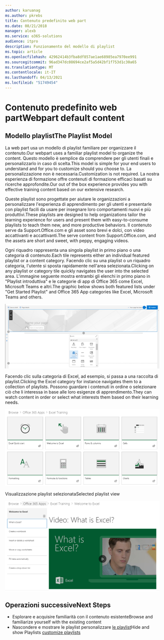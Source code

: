 ```yaml
---
author: karuanag
ms.author: pkrebs
title: Contenuto predefinito web part
ms.date: 08/21/2018
manager: alexb
ms.service: o365-solutions
audience: itpro
description: Funzionamento del modello di playlist
ms.topic: article
ms.openlocfilehash: 42962414b3fba8df857ae1ae68985ea7970ee991
ms.sourcegitcommit: 96ad347dc08694ce2af5a5d42bf1f753d1c30a65
ms.translationtype: MT
ms.contentlocale: it-IT
ms.lasthandoff: 04/13/2021
ms.locfileid: "51749454"
---
```

# <a name="webpart-default-content"></a><span data-ttu-id="24840-103">Contenuto predefinito web part</span><span class="sxs-lookup"><span data-stu-id="24840-103">Webpart default content</span></span>

## <a name="the-playlist-model"></a><span data-ttu-id="24840-104">Modello playlist</span><span class="sxs-lookup"><span data-stu-id="24840-104">The Playlist Model</span></span>

<span data-ttu-id="24840-105">La web part usa un modello di playlist familiare per organizzare il contenuto.</span><span class="sxs-lookup"><span data-stu-id="24840-105">Our webpart uses a familiar playlist model to organize the content.</span></span>  <span data-ttu-id="24840-106">Questo modello è semplice da comprendere per gli utenti finali e personalizzarlo in caso di scelta.</span><span class="sxs-lookup"><span data-stu-id="24840-106">This model is simple for your end users to understand and for you to customize should you choose to.</span></span>  <span data-ttu-id="24840-107">La personalizzazione non è necessaria.</span><span class="sxs-lookup"><span data-stu-id="24840-107">Customization is not required.</span></span>  <span data-ttu-id="24840-108">La nostra esperienza di formazione offre contenuti di formazione efficaci basati su ricerche approfondite.</span><span class="sxs-lookup"><span data-stu-id="24840-108">Our out of the box experience provides you with effective training content based on our extensive research.</span></span>

<span data-ttu-id="24840-109">Queste playlist sono progettate per aiutare le organizzazioni a personalizzare l'esperienza di apprendimento per gli utenti e presentarle con playlist facili da usare per insegnare loro comportamenti nuovi e più produttivi.</span><span class="sxs-lookup"><span data-stu-id="24840-109">These playlists are designed to help organizations tailor the learning experience for users and present them with easy-to-consume playlists to teach them new, and more productive behaviors.</span></span> <span data-ttu-id="24840-110">Il contenuto serve da Support.Office.com e gli asset sono brevi e dolci, con video accattivanti e accattivanti.</span><span class="sxs-lookup"><span data-stu-id="24840-110">The serve content from Support.Office.com, and the assets are short and sweet, with peppy, engaging videos.</span></span> 

<span data-ttu-id="24840-111">Ogni riquadro rappresenta una singola playlist in primo piano o una categoria di contenuto.</span><span class="sxs-lookup"><span data-stu-id="24840-111">Each tile represents either an individual featured playlist or a content category.</span></span> <span data-ttu-id="24840-112">Facendo clic su una playlist o un riquadro categoria, l'utente si sposta rapidamente nell'area selezionata.</span><span class="sxs-lookup"><span data-stu-id="24840-112">Clicking on any playlist or category tile quickly navigates the user into the selected area.</span></span> <span data-ttu-id="24840-113">L'immagine seguente mostra entrambi gli elenchi in primo piano in "Playlist introduttiva" e le categorie di app di Office 365 come Excel, Microsoft Teams e altri.</span><span class="sxs-lookup"><span data-stu-id="24840-113">The graphic below shows both featured lists under "Get Started Playlist" and Office 365 App categories like Excel, Microsoft Teams and others.</span></span> 

![Visualizzazione predefinita web part](media/clo365addwebpart.png)

<span data-ttu-id="24840-115">Facendo clic sulla categoria di Excel, ad esempio, si passa a una raccolta di playlist.</span><span class="sxs-lookup"><span data-stu-id="24840-115">Clicking the Excel category for instance navigates them to a collection of playlists.</span></span>  <span data-ttu-id="24840-116">Possono guardare i contenuti in ordine o selezionare ciò che li interessa in base alle loro esigenze di apprendimento.</span><span class="sxs-lookup"><span data-stu-id="24840-116">They can watch content in order or select what interests them based on their learning needs.</span></span> 

![Playlist web part](media/clo365exceltraining.png)

<span data-ttu-id="24840-118">Visualizzazione playlist selezionata</span><span class="sxs-lookup"><span data-stu-id="24840-118">Selected playlist view</span></span>

![Excel Playlist](media/clo365excelplaylist.png)

## <a name="next-steps"></a><span data-ttu-id="24840-120">Operazioni successive</span><span class="sxs-lookup"><span data-stu-id="24840-120">Next Steps</span></span>

- <span data-ttu-id="24840-121">Esplorare e acquisire familiarità con il contenuto esistente</span><span class="sxs-lookup"><span data-stu-id="24840-121">Browse and familiarize yourself with the existing content</span></span>
- <span data-ttu-id="24840-122">Nascondere e mostrare le playlist personalizzare [le playlist](custom_hideshowplaylists.md)</span><span class="sxs-lookup"><span data-stu-id="24840-122">Hide and show Playlists [customize playlists](custom_hideshowplaylists.md)</span></span>
